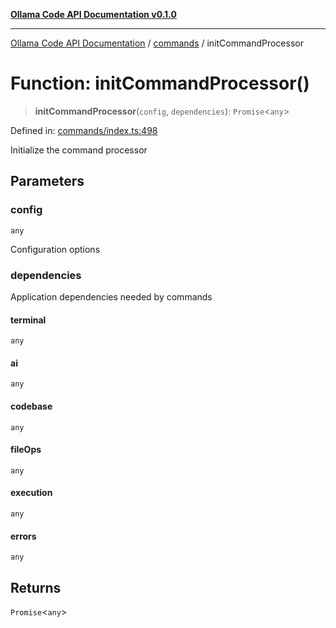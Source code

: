 [**Ollama Code API Documentation v0.1.0**](../../README.md)

***

[Ollama Code API Documentation](../../modules.md) / [commands](../README.md) / initCommandProcessor

# Function: initCommandProcessor()

> **initCommandProcessor**(`config`, `dependencies`): `Promise`\<`any`\>

Defined in: [commands/index.ts:498](https://github.com/erichchampion/ollama-code/blob/71525b68c65a1139d08d5a868e15d1644edd30d9/ollama-code/src/commands/index.ts#L498)

Initialize the command processor

## Parameters

### config

`any`

Configuration options

### dependencies

Application dependencies needed by commands

#### terminal

`any`

#### ai

`any`

#### codebase

`any`

#### fileOps

`any`

#### execution

`any`

#### errors

`any`

## Returns

`Promise`\<`any`\>
